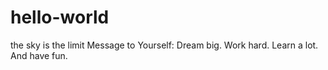 # hello-world
the sky is the limit
Message to Yourself: 
Dream big.
Work hard. 
Learn a lot. 
And have fun. 
